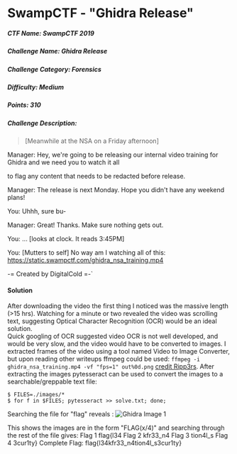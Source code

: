 SwampCTF - "Ghidra Release"
======
##### CTF Name: SwampCTF 2019
##### Challenge Name: Ghidra Release
##### Challenge Category: Forensics
##### Difficulty: Medium
##### Points: 310
##### Challenge Description: 

>[Meanwhile at the NSA on a Friday afternoon]

Manager: Hey, we're going to be releasing our internal video training for Ghidra and we need you to watch it all

to flag any content that needs to be redacted before release.

Manager: The release is next Monday. Hope you didn't have any weekend plans!

You: Uhhh, sure bu-

Manager: Great! Thanks. Make sure nothing gets out.

You: ... [looks at clock. It reads 3:45PM]

You: [Mutters to self] No way am I watching all of this: https://static.swampctf.com/ghidra_nsa_training.mp4

-= Created by DigitalCold =-`

#### Solution
After downloading the video the first thing I noticed was the massive length (>15 hrs).   Watching for a minute or two revealed the video was scrolling text, suggesting Optical Character Recognition (OCR) would be an ideal solution.  
Quick googling of OCR suggested video OCR is not well developed, and would be very slow, and the video would have to be converted to images.
I extracted frames of the video using a tool named Video to Image Converter, but upon reading other writeups ffmpeg could be used: `ffmpeg -i ghidra_nsa_training.mp4 -vf "fps=1" out%0d.png` [credit Ripp3rs](https://ctftime.org/writeup/14500).
After extracting the images pytesseract can be used to convert the images to a searchable/greppable text file:
```
$ FILES=./images/* 
$ for f in $FILES; pytesseract >> solve.txt; done;
```

Searching the file for "flag" reveals : 
![Ghidra Image 1]("firstImage.jpg" "Ghidra Image One")

This shows the images are in the form "FLAG(x/4)" and searching through the rest of the file gives:
Flag 1 flag{l34
Flag 2 kfr33_n4
Flag 3 tion4l_s
Flag 4 3cur1ty}
Complete Flag: flag{l34kfr33_n4tion4l_s3cur1ty}